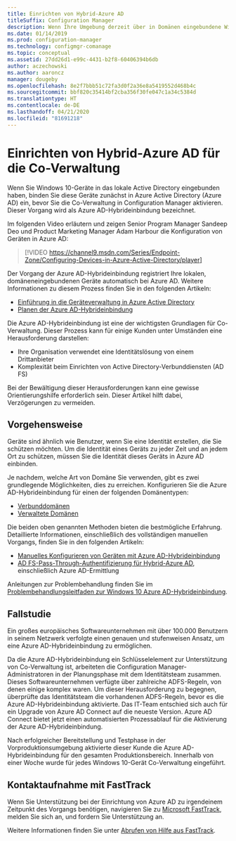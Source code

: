 ```yaml
---
title: Einrichten von Hybrid-Azure AD
titleSuffix: Configuration Manager
description: Wenn Ihre Umgebung derzeit über in Domänen eingebundene Windows 10-Geräte verfügt, richten Sie Hybrid-Azure AD ein, bevor Sie die Co-Verwaltung aktivieren.
ms.date: 01/14/2019
ms.prod: configuration-manager
ms.technology: configmgr-comanage
ms.topic: conceptual
ms.assetid: 27dd26d1-e99c-4431-b2f8-60406394b6db
author: aczechowski
ms.author: aaroncz
manager: dougeby
ms.openlocfilehash: 8e2f7bbb51c72fa3d0f2a36e8a5419552d468b4c
ms.sourcegitcommit: bbf820c35414bf2cba356f30fe047c1a34c5384d
ms.translationtype: HT
ms.contentlocale: de-DE
ms.lasthandoff: 04/21/2020
ms.locfileid: "81691218"
---
```

# <a name="set-up-hybrid-azure-ad-for-co-management"></a>Einrichten von Hybrid-Azure AD für die Co-Verwaltung

Wenn Sie Windows 10-Geräte in das lokale Active Directory eingebunden haben, binden Sie diese Geräte zunächst in Azure Active Directory (Azure AD) ein, bevor Sie die Co-Verwaltung in Configuration Manager aktivieren. Dieser Vorgang wird als Azure AD-Hybrideinbindung bezeichnet. 

Im folgenden Video erläutern und zeigen Senior Program Manager Sandeep Deo und Product Marketing Manager Adam Harbour die Konfiguration von Geräten in Azure AD:

> [!VIDEO https://channel9.msdn.com/Series/Endpoint-Zone/Configuring-Devices-in-Azure-Active-Directory/player]

Der Vorgang der Azure AD-Hybrideinbindung registriert Ihre lokalen, domäneneingebundenen Geräte automatisch bei Azure AD. Weitere Informationen zu diesem Prozess finden Sie in den folgenden Artikeln:
- [Einführung in die Geräteverwaltung in Azure Active Directory](https://docs.microsoft.com/azure/active-directory/device-management-introduction) 
- [Planen der Azure AD-Hybrideinbindung](https://docs.microsoft.com/azure/active-directory/devices/hybrid-azuread-join-plan)

Die Azure AD-Hybrideinbindung ist eine der wichtigsten Grundlagen für Co-Verwaltung. Dieser Prozess kann für einige Kunden unter Umständen eine Herausforderung darstellen:
- Ihre Organisation verwendet eine Identitätslösung von einem Drittanbieter 
- Komplexität beim Einrichten von Active Directory-Verbunddiensten (AD FS)

Bei der Bewältigung dieser Herausforderungen kann eine gewisse Orientierungshilfe erforderlich sein. Dieser Artikel hilft dabei, Verzögerungen zu vermeiden.


## <a name="how-to-do-it"></a>Vorgehensweise

Geräte sind ähnlich wie Benutzer, wenn Sie eine Identität erstellen, die Sie schützen möchten. Um die Identität eines Geräts zu jeder Zeit und an jedem Ort zu schützen, müssen Sie die Identität dieses Geräts in Azure AD einbinden.

Je nachdem, welche Art von Domäne Sie verwenden, gibt es zwei grundlegende Möglichkeiten, dies zu erreichen. Konfigurieren Sie die Azure AD-Hybrideinbindung für einen der folgenden Domänentypen:  
- [Verbunddomänen](https://docs.microsoft.com/azure/active-directory/devices/hybrid-azuread-join-federated-domains)  
- [Verwaltete Domänen](https://docs.microsoft.com/azure/active-directory/devices/hybrid-azuread-join-managed-domains)  

Die beiden oben genannten Methoden bieten die bestmögliche Erfahrung. Detaillierte Informationen, einschließlich des vollständigen manuellen Vorgangs, finden Sie in den folgenden Artikeln:
- [Manuelles Konfigurieren von Geräten mit Azure AD-Hybrideinbindung](https://docs.microsoft.com/azure/active-directory/device-management-hybrid-azuread-joined-devices-setup)  
- [AD FS-Pass-Through-Authentifizierung für Hybrid-Azure AD](https://docs.microsoft.com/windows-server/identity/ad-fs/ad-fs-overview), einschließlich Azure AD-Ermittlung  

Anleitungen zur Problembehandlung finden Sie im [Problembehandlungsleitfaden zur Windows 10 Azure AD-Hybrideinbindung](https://docs.microsoft.com/azure/active-directory/devices/troubleshoot-hybrid-join-windows-current).



## <a name="case-study"></a>Fallstudie

Ein großes europäisches Softwareunternehmen mit über 100.000 Benutzern in seinem Netzwerk verfolgte einen genauen und stufenweisen Ansatz, um eine Azure AD-Hybrideinbindung zu ermöglichen.

Da die Azure AD-Hybrideinbindung ein Schlüsselelement zur Unterstützung von Co-Verwaltung ist, arbeiteten die Configuration Manager-Administratoren in der Planungsphase mit dem Identitätsteam zusammen. Dieses Softwareunternehmen verfügte über zahlreiche ADFS-Regeln, von denen einige komplex waren. Um dieser Herausforderung zu begegnen, überprüfte das Identitätsteam die vorhandenen ADFS-Regeln, bevor es die Azure AD-Hybrideinbindung aktivierte. Das IT-Team entschied sich auch für ein Upgrade von Azure AD Connect auf die neueste Version. Azure AD Connect bietet jetzt einen automatisierten Prozessablauf für die Aktivierung der Azure AD-Hybrideinbindung.

Nach erfolgreicher Bereitstellung und Testphase in der Vorproduktionsumgebung aktivierte dieser Kunde die Azure AD-Hybrideinbindung für den gesamten Produktionsbereich. Innerhalb von einer Woche wurde für jedes Windows 10-Gerät Co-Verwaltung eingeführt.



## <a name="contact-fasttrack"></a>Kontaktaufnahme mit FastTrack

Wenn Sie Unterstützung bei der Einrichtung von Azure AD zu irgendeinem Zeitpunkt des Vorgangs benötigen, navigieren Sie zu [Microsoft FastTrack](https://Microsoft.com/FastTrack/), melden Sie sich an, und fordern Sie Unterstützung an. 

Weitere Informationen finden Sie unter [Abrufen von Hilfe aus FastTrack](quickstart-fasttrack.md). 

